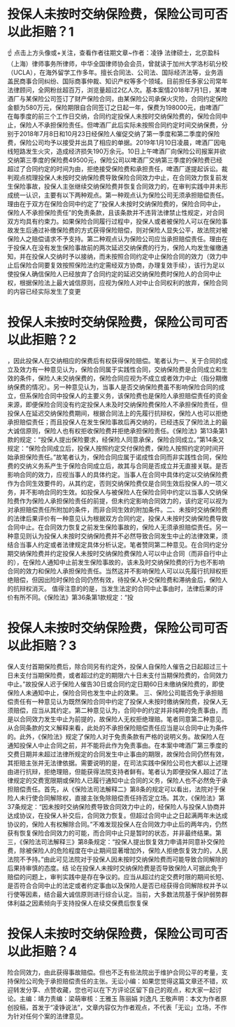 # 投保人未按时交纳保险费，保险公司可否以此拒赔？1

☝ 点击上方头像或+关注，查看作者往期文章~作者：凌铮 法律硕士，北京盈科（上海）律师事务所律师，中华全国律师协会会员，曾就读于加州大学洛杉矶分校（UCLA），在海外留学工作多年。擅长合同法、公司法、国际经济法等，业务涵盖民商事合同纠纷、国际商事仲裁、知识产权等多个领域。目前担任多家公司常年法律顾问，全网粉丝超百万，浏览量超过2亿人次。基本案情2018年7月1日，某啤酒厂与某保险公司签订了财产保险合同，由某保险公司承保火灾险，合同约定保险金额为580万元，保险期限自合同签订之日起一年，保费为198000元，由啤酒厂在每季度的前三个工作日交纳，合同约定投保人未按时交纳保险费的，保险合同中止，保险人不承担保险责任。但啤酒厂此后实际未按照合同约定时间交纳保费，分别于2018年7月8日和10月23日经保险人催促交纳了第一季度和第二季度的保险费，保险公司均予以接受并出具了相应的单据。2019年1月10日凌晨，啤酒厂因电线短路发生火灾，造成经济损失190万余元。10日上午啤酒厂向保险公司报案并欲交纳第三季度的保险费49500元，保险公司以啤酒厂交纳第三季度的保险费已经超过了合同约定的时间为由，拒绝接受保险费和承担责任，啤酒厂遂提起诉讼。裁判观点梳理投保人未按时交纳保险费导致保险合同效力中止，在合同效力恢复前发生保险事故，投保人主张继续交纳保险费并恢复合同效力的，在审判实践中并未形成统一认识，主要有以下两种观点。第一种观点认为保险公司无须承担赔偿责任。理由在于双方在保险合同中约定了“投保人未按时交纳保险费的，保险合同中止，保险人不承担保险责任”的免责条款，且该条款并不违背法律禁止性规定，对合同双方均具有约束力。如果保险合同履行过程中，投保人或者被保险人可以在保险事故发生后通过补缴保险费的方式获得保险赔偿，则对保险人显失公平，故法院对被保险人之赔偿请求不予支持。第二种观点认为保险公司应当承担赔偿责任。理由在于投保人在没有发生保险事故前的两次延迟交纳保费的行为，保险人均发生催缴通知，并在投保人交纳时予以接纳，而未按照合同约定中止保险合同的效力（效力中止后保险合同要复效按照保险法约定需经双方协商，办理复效手续），该行为足以使投保人确信保险人已经放弃了合同约定的延迟交纳保险费时保险人的合同中止权，根据保险法上最大诚信原则，应视为保险人对中止合同权利的放弃，保险合同的内容已经实际发生了变更

# 投保人未按时交纳保险费，保险公司可否以此拒赔？2

，因此投保人在交纳相应的保费后有权获得保险赔偿。笔者认为一、关于合同的成立及效力有一种意见认为，保险合同属于实践性合同，交纳保险费是合同成立和生效的条件，保险人未交纳保费的，保险合同应视为不成立或者效力中止（指分期缴纳保费的情况）。另一种意见认为，当事人是否交纳保险费虽不影响保险合同的成立，但系保险合同中投保人的主要义务，该保险费也是保险人承担赔偿责任的资金来源，即便保险合同没有约定投保人未及时交纳保险费保险人不承担保险责任，但投保人在延迟交纳保险费期间，根据合同法上的先履行抗辩权，保险人也可以拒绝承担赔偿责任；而且投保人在发生保险事故后再交纳的，已经违反了保险法上的最大诚信原则，保险人也有权拒收保险费并拒绝承担保险责任。《保险法》第13条第1款的规定：“投保人提出保险要求，经保险人同意承保，保险合同成立。”第14条又规定：“保险合同成立后，投保人按照约定交付保险费，保险人按照约定的时间开始承担保险责任。”故笔者认为，保险合同应属于诺成性合同而非实践性合同，保险费的交纳义务系产生于保险合同成立后，故其与合同是否成立并无直接关联。是否影响合同的效力，应视当事人的具体约定。当事人在合同中具体约定以交纳保险费作为合同生效要件的，从其约定，否则交纳保险费仅是合同生效后投保人的一项义务，并不影响合同的生效。如投保人与被保险人在保险合同中约定以当事人交纳保险费作为保险人承担保险责任的前提，但未约定影响合同效力的，该约定可以视为对承担赔偿责任所附加的条件，而非合同生效的附加条件。二、未按时交纳保险费的法律后果评价有一种意见认为根据双方合同约定，投保人未按时交纳保险费导致合同中止。在合同效力恢复之前发生保险事故的，保险人无须承担赔偿责任。另一种意见则认为投保人未按时交纳保险费并不必然导致合同发生中止的法律效果，须结合当事人约定或者法律规定具体分析认定。笔者赞同第二种意见。在合同约定分期交纳保险费并约定投保人未按时交纳保险费保险人可以中止合同（而非自行中止的），在保险人通知中止前发生保险事故的，该未及时交纳保险费的行为也不影响合同的效力和保险人承担保险责任。当然这并不影响保险人可以以先履行抗辩权拒绝赔偿，但因出险时保险合同仍然有效，待投保人补交保险费和滞纳金后，保险人的抗辩权消灭。 值得注意的的是，当发生法定的合同中止事由时，法律后果的评价有所不同。《保险法》第36条第1款规定：“投

# 投保人未按时交纳保险费，保险公司可否以此拒赔？3

保人支付首期保险费后，除合同另有约定外，投保人自保险人催告之日起超过三十日未支付当期保险费，或者超过约定的期限六十日未支付当期保险费的，合同效力中止。”故投保人迟于保险人催告30日或合同约定日期60日未缴纳保险费的，即使保险人未通知中止，保险合同也发生中止的效果。 三、保险公司能否免于承担赔偿责任有一种意见认为既然保险合同中约定了投保人未按时缴纳保险费，投保人无须赔偿，应当从其约定。第二种意见认为，合同中的约定并非纯粹的免责事由，而是以合同效力发生中止为前提的，故保险人无权拒绝理赔。笔者同意第二种意见。从合同条款的文义解释来看，此处的不承担保险赔偿责任应当是以合同中止为条件的。此外，《保险法》规定了保险人对于免责条款有严格的说明义务。故保险人在通知投保人中止合同之前，并不能将此作为免责事由。在本案中啤酒厂第三季度的交费日期并未超过法律所规定的合同发生中止事由的期限，故保险合同仍然有效，其拒赔主张并无法律依据。需要说明的是，在司法实践中保险公司也大都以上述理由进行抗辩，拒绝理赔，但能获得法院支持者鲜有。笔者认为即便投保人超过了法律规定的交费宽限期或保险人已履行通知中止合同的义务，保险人也不必然免于承担赔偿责任。首先，从《保险法司法解释二》第8条的规定可以看出，法院对于保险人未行使合同解除权，直接主张免除赔偿责任持否定立场。其次，《保险法》第37条规定：“因未按时交纳保险费导致合同效力中止的，经保险人与投保人协商并达成协议，在投保人补交后，合同效力恢复。但超过合同中止之日起满两年未达成协议的，保险人有权解除合同。”不难发现投保人在合同效力中止后的两年内，仍然获有恢复保险合同效力的可能，而合同中止只是暂时的状态，并非最终结果。第三，《保险法司法解释三》第8条规定：“投保人提出恢复效力申请并同意补交保险费，除被保险人的危险程度在中止期间显著增加外，保险人拒绝恢复效力的，人民法院不予持。”由此可见法院对于投保人因未按时交纳保险费而可能导致合同解除的后果持审慎的态度。结 论在投保人未按时交纳保险费是否导致保险人可据此免于赔偿的问题上，审判实践中是存在争议的。应当从超过约定交费时限的期间长短、是否符合合同中止的法定或者约定事由以及保险人是否已经获得合同解除权并予以行使等因素，结合最大诚信原则进行综合认定。当前，大多数法院基于保护弱势群体利益之因素倾向于支持投保人在续交保费后恢复保

# 投保人未按时交纳保险费，保险公司可否以此拒赔？4

险合同效力，由此获得事故赔偿。但也不乏有些法院出于维护合同公平的考量，支持保险公司免于承担赔偿责任的主张。无讼小编：如果您觉得这篇文章还不错，欢迎转发分享、点赞收藏，您也可以在下方评论区留下自己的观点，和大家一起讨论。主编：靖力责编：梁萌审核：王雅玉 陈丽娟 刘逸凡 王敬声明：本文为作者原创投稿，首发于“凌铮说法”，文章内容仅为作者观点，不代表「无讼」立场，不作为针对任何个案的法律意见。

